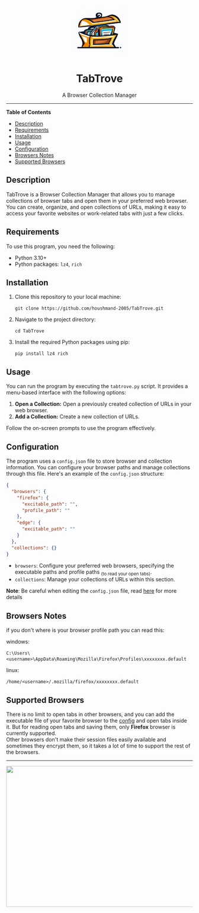 <p align="center">
      <img width="140" height="140" src="readme_files/logo.jpg">
</p>
<h1 align="center"/>TabTrove</h1>
<p align="center">
    A Browser Collection Manager
</p>
<hr/>

**Table of Contents**

- [Description](#description)
- [Requirements](#requirements)
- [Installation](#installation)
- [Usage](#usage)
- [Configuration](#configuration)
- [Browsers Notes](#browsers-notes)
- [Supported Browsers](#supported-browsers)

## Description

TabTrove is a Browser Collection Manager that allows you to manage collections of browser tabs and open them in your preferred web browser. You can create, organize, and open collections of URLs, making it easy to access your favorite websites or work-related tabs with just a few clicks.

## Requirements

To use this program, you need the following:

- Python 3.10+
- Python packages: `lz4`, `rich`

## Installation

1. Clone this repository to your local machine:

   ```shell
   git clone https://github.com/houshmand-2005/TabTrove.git
   ```

2. Navigate to the project directory:

   ```shell
   cd TabTrove
   ```

3. Install the required Python packages using pip:

   ```shell
   pip install lz4 rich
   ```

## Usage

You can run the program by executing the `tabtrove.py` script. It provides a menu-based interface with the following options:

1. **Open a Collection:** Open a previously created collection of URLs in your web browser.
2. **Add a Collection:** Create a new collection of URLs.

Follow the on-screen prompts to use the program effectively.

## Configuration

The program uses a `config.json` file to store browser and collection information. You can configure your browser paths and manage collections through this file. Here's an example of the `config.json` structure:

```json
{
  "browsers": {
    "firefox": {
      "excitable_path": "",
      "profile_path": ""
    },
    "edge": {
      "excitable_path": ""
    }
  },
  "collections": {}
}
```

- `browsers`: Configure your preferred web browsers, specifying the executable paths and profile paths <sub>(to read your open tabs)</sub>.
- `collections`: Manage your collections of URLs within this section.

**Note**: Be careful when editing the `config.json` file, read [here](#browsers-notes) for more details

## Browsers Notes

if you don't where is your browser profile path you can read this:

windows:

```shell
C:\Users\<username>\AppData\Roaming\Mozilla\Firefox\Profiles\xxxxxxxx.default
```

linux:

```shell
/home/<username>/.mozilla/firefox/xxxxxxxx.default
```

## Supported Browsers

There is no limit to open tabs in other browsers, and you can add the executable file of your favorite browser to the [config](#configuration) and open tabs inside it.
But for reading open tabs and saving them, only **Firefox** browser is currently supported.
<br>
Other browsers don't make their session files easily available and sometimes they encrypt them, so it takes a lot of time to support the rest of the browsers.

<hr>
<div align="center">
<img src="readme_files/tabtrove.gif" width="710" height="380"/>
</div>
